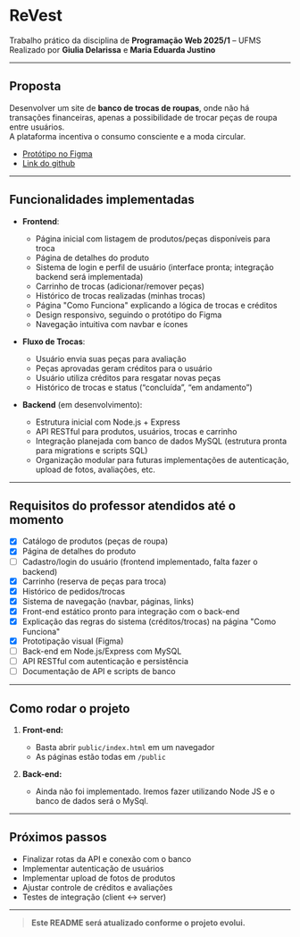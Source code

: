 # ReVest

Trabalho prático da disciplina de **Programação Web 2025/1** – UFMS  
Realizado por **Giulia Delarissa** e **Maria Eduarda Justino**

---

## Proposta

Desenvolver um site de **banco de trocas de roupas**, onde não há transações financeiras, apenas a possibilidade de trocar peças de roupa entre usuários.  
A plataforma incentiva o consumo consciente e a moda circular.

- [Protótipo no Figma](https://www.figma.com/design/SzuSETj2EnJg5eQpBUnnap/Untitled?node-id=0-1&t=3wFFJJm4wea3lvJO-1)
- [Link do github](https://github.com/delarissag/progweb_ReVest.git)


---

## Funcionalidades implementadas

- **Frontend**:
    - Página inicial com listagem de produtos/peças disponíveis para troca
    - Página de detalhes do produto
    - Sistema de login e perfil de usuário (interface pronta; integração backend será implementada)
    - Carrinho de trocas (adicionar/remover peças)
    - Histórico de trocas realizadas (minhas trocas)
    - Página "Como Funciona" explicando a lógica de trocas e créditos
    - Design responsivo, seguindo o protótipo do Figma
    - Navegação intuitiva com navbar e ícones

- **Fluxo de Trocas**:
    - Usuário envia suas peças para avaliação
    - Peças aprovadas geram créditos para o usuário
    - Usuário utiliza créditos para resgatar novas peças
    - Histórico de trocas e status (“concluída”, “em andamento”)

- **Backend** (em desenvolvimento):
    - Estrutura inicial com Node.js + Express
    - API RESTful para produtos, usuários, trocas e carrinho
    - Integração planejada com banco de dados MySQL (estrutura pronta para migrations e scripts SQL)
    - Organização modular para futuras implementações de autenticação, upload de fotos, avaliações, etc.

---

## Requisitos do professor atendidos até o momento

- [x] Catálogo de produtos (peças de roupa)
- [x] Página de detalhes do produto
- [ ] Cadastro/login do usuário (frontend implementado, falta fazer o backend)
- [x] Carrinho (reserva de peças para troca)
- [x] Histórico de pedidos/trocas
- [x] Sistema de navegação (navbar, páginas, links)
- [x] Front-end estático pronto para integração com o back-end
- [x] Explicação das regras do sistema (créditos/trocas) na página "Como Funciona"
- [x] Prototipação visual (Figma)
- [ ] Back-end em Node.js/Express com MySQL 
- [ ] API RESTful com autenticação e persistência 
- [ ] Documentação de API e scripts de banco 

---

## Como rodar o projeto

1. **Front-end:**  
    - Basta abrir `public/index.html` em um navegador
    - As páginas estão todas em `/public`

2. **Back-end:**  
    - Ainda não foi implementado. Iremos fazer utilizando Node JS e o banco de dados será o MySql.

---

## Próximos passos

- Finalizar rotas da API e conexão com o banco
- Implementar autenticação de usuários
- Implementar upload de fotos de produtos
- Ajustar controle de créditos e avaliações
- Testes de integração (client ↔ server)

---

> **Este README será atualizado conforme o projeto evolui.**
